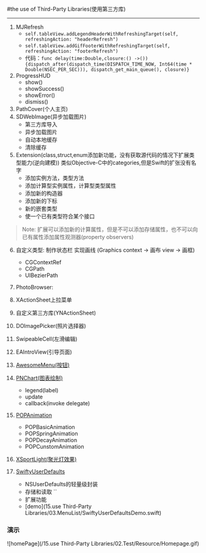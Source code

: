 #the use of Third-Party Libraries(使用第三方库)

***

1. MJRefresh
	- `self.tableView.addLegendHeaderWithRefreshingTarget(self, refreshingAction: "headerRefresh")`
    - `self.tableView.addGifFooterWithRefreshingTarget(self, refreshingAction: "footerRefresh")`
    -  代码：`func delay(time:Double,closure:() ->()){dispatch_after(dispatch_time(DISPATCH_TIME_NOW, Int64(time * Double(NSEC_PER_SEC))), dispatch_get_main_queue(), closure)}`
2. ProgressHUD
	 - show()
	 - showSuccess()
	 - showError()
	 - dismiss()
3. PathCover(个人主页)
4. SDWebImage(异步加载图片)
	 - 第三方库导入 
	 - 异步加载图片
	 - 自动本地缓存
	 - 清除缓存
5. Extension(class,struct,enum添加新功能，没有获取源代码的情况下扩展类型能力(逆向建模)) 类似Objective-C中的categories,但是Swift的扩张没有名字
	 - 添加实例方法，类型方法
	 - 添加计算型实例属性，计算型类型属性
	 - 添加新的构造器
	 - 添加新的下标
	 - 新的嵌套类型
	 - 使一个已有类型符合某个接口

> Note: 扩展可以添加新的计算属性，但是不可以添加存储属性，也不可以向已有属性添加属性观测器(property observers)


6. 自定义类型: 制作状态栏 实现画线 (Graphics context -> 画布 view -> 画框)

	 * CGContextRef
	 * CGPath
	 * UIBezierPath

7. PhotoBrowser:
8. XActionSheet上拉菜单
9. 自定义第三方库(YNActionSheet)
10. DOImagePicker(照片选择器)
11. SwipeableCell(左滑编辑)
12. EAIntroView(引导页面)
13. [AwesomeMenu(按钮)](https://github.com/levey/AwesomeMenu)
14. [PNChart(图表绘制)](https://github.com/kevinzhow/PNChart)
	 * legend(label)
	 * update
	 * callback(invoke delegate)

14. [POPAnimation]()
	 * POPBasicAnimation
	 * POPSpringAnimation
	 * POPDecayAnimation
	 * POPCunstomAnimation
15. [XSportLight(聚光灯效果)](https://github.com/StrongX/XSportLight)
16. [SwiftyUserDefaults](https://github.com/radex/SwiftyUserDefaults)
	 * NSUserDefaults的轻量级封装
	 * 存储和读取 ``
	 * 扩展功能
	 * [demo](15.use Third-Party Libraries/03.MenuList/SwiftyUserDefaultsDemo.swift)


### 演示
![homePage](/15.use Third-Party Libraries/02.Test/Resource/Homepage.gif)